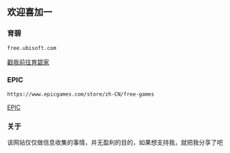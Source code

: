## 欢迎喜加一

### 育碧
```markdown
free.ubisoft.com
```
[戳我前往育碧家](https://free.ubisoft.com)

### EPIC
```markdown
https://www.epicgames.com/store/zh-CN/free-games
```
[EPIC](https://www.epicgames.com/store/zh-CN/free-games)
### 关于
该网站仅仅做信息收集的事情，并无盈利的目的，如果想支持我，就把我分享了吧
